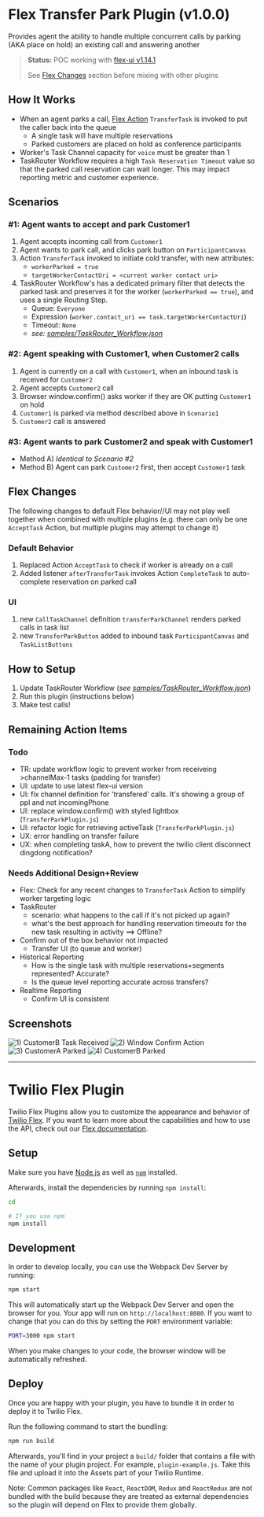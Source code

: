 # Flex Transfer Park Plugin (v1.0.0)
Provides agent the ability to handle multiple concurrent calls by parking (AKA place on hold) an existing call and answering another

>**Status:** POC working with [flex-ui v1.14.1](https://www.twilio.com/docs/flex/release-notes/flex-ui-release-notes#v-1141)
>
> See [Flex Changes](#flex-changes) section before mixing with other plugins

## How It Works

* When an agent parks a call, [Flex Action](https://www.twilio.com/docs/flex/actions-framework) `TransferTask` is invoked to put the caller back into the queue
  * A single task will have multiple reservations
  * Parked customers are placed on hold as conference participants
* Worker's Task Channel capacity for `voice` must be greater than 1
* TaskRouter Workflow requires a high `Task Reservation Timeout` value so that the parked call reservation can wait longer. This may impact reporting metric and customer experience.

## Scenarios

### #1: Agent wants to accept and park Customer1
1. Agent accepts incoming call from `Customer1`
2. Agent wants to park call, and clicks park button on `ParticipantCanvas`
3. Action `TransferTask` invoked to initiate cold transfer, with new attributes:
   * `workerParked = true`
   * `targetWorkerContactUri = <current worker contact uri>`
4. TaskRouter Workflow's has a dedicated primary filter that detects the parked task and preserves it for the worker
 (`workerParked == true`), and uses a single Routing Step.
   * Queue: `Everyone`
   * Expression (`worker.contact_uri == task.targetWorkerContactUri`)
   * Timeout: `None`
   * *see: [samples/TaskRouter_Workflow.json](https://github.com/bryan-palmer/plugin-transfer-park/blob/master/samples/TaskRouter_Workflow.json)*

### #2: Agent speaking with Customer1, when Customer2 calls
1. Agent is currently on a call with `Customer1`, when an inbound task is received for `Customer2`
2. Agent accepts `Customer2` call
3. Browser window.confirm() asks worker if they are OK putting `Customer1` on hold
4. `Customer1` is parked via method described above in `Scenario1`
5. `Customer2` call is answered

### #3: Agent wants to park Customer2 and speak with Customer1
* Method A) *Identical to Scenario #2*
* Method B) Agent can park `Customer2` first, then accept `Customer1` task  

## Flex Changes

The following changes to default Flex behavior//UI may not play well together when combined with multiple plugins (e.g. there can only be one `AcceptTask` Action, but multiple plugins may attempt to change it)

### Default Behavior
1. Replaced Action `AcceptTask` to check if worker is already on a call
2. Added listener `afterTransferTask` invokes Action `CompleteTask` to auto-complete reservation on parked call

### UI
1. new `CallTaskChannel` definition `transferParkChannel` renders parked calls in task list
2. new `TransferParkButton` added to inbound task `ParticipantCanvas` and `TaskListButtons` 

## How to Setup
1. Update TaskRouter Workflow (*see [samples/TaskRouter_Workflow.json](https://github.com/bryan-palmer/plugin-transfer-park/blob/master/samples/TaskRouter_Workflow.json)*)
2. Run this plugin (instructions below)
3. Make test calls!


## Remaining Action Items

### Todo
   - TR: update workflow logic to prevent worker from receiveing >channelMax-1 tasks (padding for transfer)
   - UI: update to use latest flex-ui version
   - UI: fix channel definition for 'transfered' calls. It's showing a group of ppl and not incomingPhone
   - UI: replace window.confirm() with styled lightbox  (`TransferParkPlugin.js`)
   - UI: refactor logic for retrieving activeTask (`TransferParkPlugin.js`)
   - UX: error handling on transfer failure
   - UX: when completing taskA, how to prevent the twilio client disconnect dingdong notification?

### Needs Additional Design+Review
   - Flex: Check for any recent changes to `TransferTask` Action to simplify worker targeting logic
   - TaskRouter
     - scenario: what happens to the call if it's not picked up again?
     - what's the best approach for handling reservation timeouts for the new task resulting in activity ==> Offline?
   - Confirm out of the box behavior not impacted
     - Transfer UI (to queue and worker)
   - Historical Reporting
     - How is the single task with multiple reservations+segments represented? Accurate?
     - Is the queue level reporting accurate across transfers?
   - Realtime Reporting
     - Confirm UI is consistent

## Screenshots

![1) CustomerB Task Received](https://github.com/bryan-palmer/plugin-transfer-park/blob/master/screenshots/1_incomingCustomerB.png)
![2) Window Confirm Action](https://github.com/bryan-palmer/plugin-transfer-park/blob/master/screenshots/2_acceptCustomerBWindowConfirm.png)
![3) CustomerA Parked](https://github.com/bryan-palmer/plugin-transfer-park/blob/master/screenshots/3_CustomerAParked.png)
![4) CustomerB Parked](https://github.com/bryan-palmer/plugin-transfer-park/blob/master/screenshots/4_CustomerBParked.png)

---

# Twilio Flex Plugin

Twilio Flex Plugins allow you to customize the appearance and behavior of [Twilio Flex](https://www.twilio.com/flex). If you want to learn more about the capabilities and how to use the API, check out our [Flex documentation](https://www.twilio.com/docs/flex).

## Setup

Make sure you have [Node.js](https://nodejs.org) as well as [`npm`](https://npmjs.com) installed.

Afterwards, install the dependencies by running `npm install`:

```bash
cd 

# If you use npm
npm install
```

## Development

In order to develop locally, you can use the Webpack Dev Server by running:

```bash
npm start
```

This will automatically start up the Webpack Dev Server and open the browser for you. Your app will run on `http://localhost:8080`. If you want to change that you can do this by setting the `PORT` environment variable:

```bash
PORT=3000 npm start
```

When you make changes to your code, the browser window will be automatically refreshed.

## Deploy

Once you are happy with your plugin, you have to bundle it in order to deploy it to Twilio Flex.

Run the following command to start the bundling:

```bash
npm run build
```

Afterwards, you'll find in your project a `build/` folder that contains a file with the name of your plugin project. For example, `plugin-example.js`. Take this file and upload it into the Assets part of your Twilio Runtime.

Note: Common packages like `React`, `ReactDOM`, `Redux` and `ReactRedux` are not bundled with the build because they are treated as external dependencies so the plugin will depend on Flex to provide them globally.